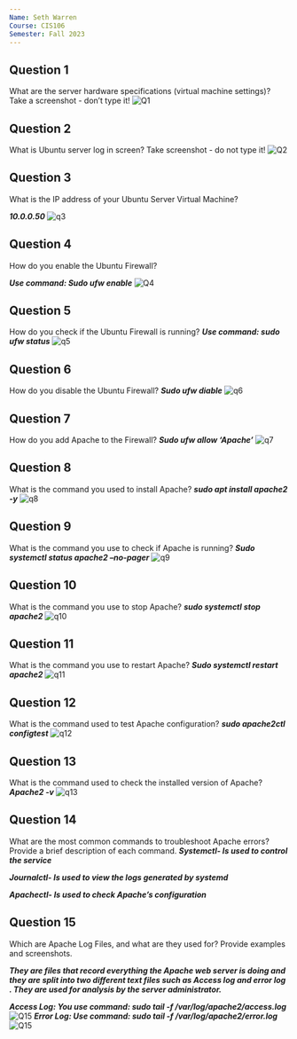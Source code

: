 ```yaml
---
Name: Seth Warren
Course: CIS106
Semester: Fall 2023
---
```


## Question 1
What are the server hardware specifications (virtual machine settings)? Take a screenshot - don’t type it!
![Q1](Deliverable2Q1.png)


## Question 2
What is Ubuntu server log in screen? Take screenshot - do not type it!
![Q2](Deliverable2Q2.png.png)

## Question 3
What is the IP address of your Ubuntu Server Virtual Machine?

***10.0.0.50***
![q3](Deliverable2Q3.png.png)

## Question 4
How do you enable the Ubuntu Firewall?

***Use command: Sudo ufw enable*** 
![Q4](Deliverable2Q4.png)
## Question 5
How do you check if the Ubuntu Firewall is running?
***Use command: sudo ufw status***
![q5](Deliverable2Q5.png)
## Question 6
How do you disable the Ubuntu Firewall?
***Sudo ufw diable***
![q6](Deliverable2Q6.png)

## Question 7
How do you add Apache to the Firewall?
***Sudo ufw allow ‘Apache’***
![q7](Deliverable2Q7.png)
## Question 8
What is the command you used to install Apache?
***sudo apt install apache2 -y***
![q8](Deliverable2Q8.png)
## Question 9
What is the command you use to check if Apache is running?
***Sudo systemctl status apache2 –no-pager***
![q9](Deliverable2Q9.png)
## Question 10
What is the command you use to stop Apache?
***sudo systemctl stop apache2***
![q10](Deliverable2Q10.png)
## Question 11
What is the command you use to restart Apache?
***Sudo systemctl restart apache2***
![q11](Deliverable2Q11.png)
## Question 12
What is the command used to test Apache configuration?
***sudo apache2ctl configtest***
![q12](Deliverable2Q12.png)
## Question 13
What is the command used to check the installed version of Apache?
***Apache2 -v***
![q13](Deliverable13.png)
## Question 14
What are the most common commands to troubleshoot Apache errors? Provide a brief description of each command.
***Systemctl- Is used to control the service***

***Journalctl- Is used to view the logs generated by systemd***

***Apachectl- Is used to check Apache’s configuration***

## Question 15
Which are Apache Log Files, and what are they used for? Provide examples and screenshots.

***They are files that record everything the Apache web server is doing and they are split into two different text files such as Access log and error log . They are used for analysis by the server administrator.***

***Access Log:
You use command: sudo tail -f /var/log/apache2/access.log***
![Q15](Deliverable2Q15.png)
***Error Log:
Use command:  sudo tail -f /var/log/apache2/error.log***
![Q15](Deliverable2Q15.2.png)











